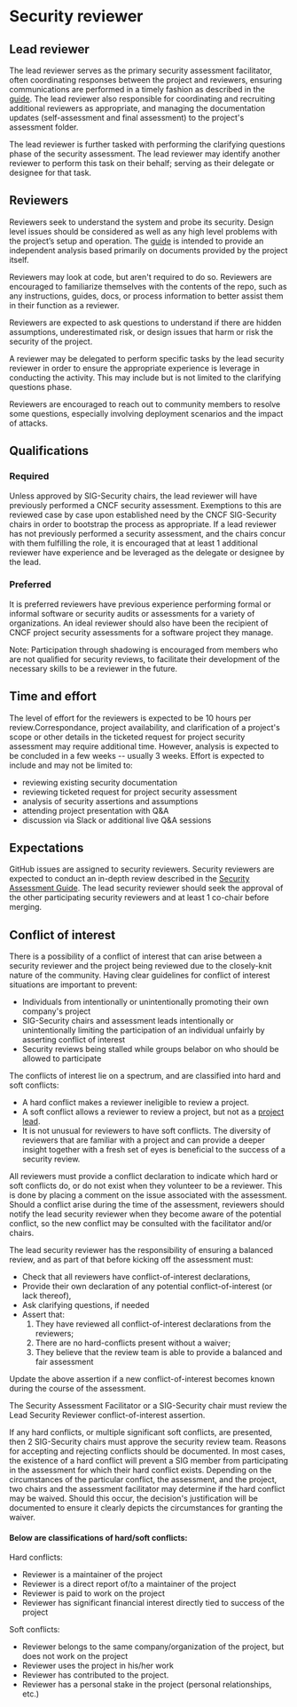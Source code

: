 # Security reviewer

## Lead reviewer
The lead reviewer serves as the primary security assessment facilitator,
often coordinating responses between the project and reviewers, ensuring
communications are performed in a timely fashion as described in the
[guide](./).  The lead reviewer also responsible for coordinating
and recruiting additional reviewers as appropriate, and managing the
documentation updates (self-assessment and
final assessment) to the project's assessment folder.

The lead reviewer is further tasked with performing the clarifying
questions phase of the security assessment.  The lead reviewer may identify
another reviewer to perform this task  on their behalf; serving as their
delegate or designee for that task.

## Reviewers
Reviewers seek to understand the system and probe its security.
Design level issues should be considered as well as any high
level problems with the project’s setup and operation. The [guide](./)
is intended to provide an independent analysis based primarily on documents
provided by the project itself.

Reviewers may look at code, but aren't required to do so. Reviewers are
encouraged to familiarize themselves with the contents of the repo, such as any instructions, guides, docs, or process information to better assist them in
their function as a reviewer.

Reviewers are expected to ask questions to understand if there are hidden
assumptions, underestimated risk, or design issues that harm or risk
the security of the project.

A reviewer may be delegated to perform specific tasks by the lead security
reviewer in order to ensure the appropriate experience is leverage in conducting
the activity.
This may include but is not limited to the clarifying questions phase.

Reviewers are encouraged to reach out to community members to resolve
some questions, especially involving deployment scenarios and the impact
of attacks.

## Qualifications

### Required 
Unless approved by SIG-Security chairs, the lead reviewer will have previously 
performed a CNCF security assessment.  Exemptions to this are reviewed case by 
case upon established need by the CNCF SIG-Security chairs in order to bootstrap 
the process as appropriate.  If a lead reviewer has not previously performed a 
security assessment, and the chairs concur with them fulfilling the role, it is 
encouraged that at least 1 additional reviewer have experience and be leveraged
as the delegate or designee by the lead.

### Preferred
It is preferred reviewers have previous experience performing formal or informal
software or security audits or assessments for a variety of organizations.  An
ideal reviewer should also have been the recipient of CNCF project security
assessments for a software project they manage.

Note: Participation through shadowing is encouraged from members who are not
qualified for security reviews, to facilitate their development of the necessary
skills to be a reviewer in the future.

## Time and effort
The level of effort for the reviewers is expected to be 10 hours per review.Correspondance, project availability, and clarification of a project's scope
or other details in the ticketed request for project security assessment may
require additional time. However, analysis is expected to be concluded in a
few weeks -- usually 3 weeks.  Effort is expected to include and may not be
limited to:
* reviewing existing security documentation
* reviewing ticketed request for project security assessment
* analysis of security assertions and assumptions
* attending project presentation with Q&A
* discussion via Slack or additional live Q&A sessions

## Expectations

GitHub issues are assigned to security reviewers. Security reviewers are
expected to conduct an in-depth review described in the [Security Assessment
Guide](./). The lead security reviewer should seek the approval of the other
participating security reviewers and at least 1 co-chair before merging.

## Conflict of interest

There is a possibility of a conflict of interest that can arise between a
security reviewer and the project being reviewed due to the closely-knit nature
of the community. Having clear guidelines for conflict of interest situations
are important to prevent:

- Individuals from intentionally or unintentionally promoting their own
company's project
- SIG-Security chairs and assessment leads intentionally or
unintentionally limiting the participation of an individual unfairly by
asserting conflict of interest
- Security reviews being stalled while groups belabor on who should be allowed
to participate

The conflicts of interest lie on a spectrum, and are classified into hard and soft conflicts:
* A hard conflict makes a reviewer ineligible to review a project.
* A soft conflict allows a reviewer to review a project, but not as a
[project lead](./project-lead.md).
* It is not unusual for reviewers to have soft conflicts. The diversity of
reviewers that are familiar with a project and can provide a deeper insight
together with a fresh set of eyes is beneficial to the success of a security
review.

All reviewers must provide a conflict declaration to indicate which hard or soft
conflicts do, or do not exist
when they volunteer to be a reviewer.  This is done by placing a comment on the
issue associated with the assessment.
Should a conflict arise during the time of the assessment, reviewers should
notify the lead security reviewer when
they become aware of the potential conflict, so the new conflict may be
consulted with the facilitator and/or chairs.

The lead security reviewer has the responsibility of ensuring a balanced review,
and as part of that before kicking off the assessment must:
* Check that all reviewers have conflict-of-interest declarations,
* Provide their own declaration of any potential conflict-of-interest
(or lack thereof),
* Ask clarifying questions, if needed
* Assert that:
  1. They have reviewed all conflict-of-interest declarations from the reviewers;
  2. There are no hard-conflicts present without a waiver;
  3. They believe that the review team is able to provide a balanced and fair
  assessment

Update the above assertion if a new conflict-of-interest becomes known during
the course of the assessment.

The Security Assessment Facilitator or a SIG-Security chair must review the 
Lead Security Reviewer conflict-of-interest assertion.

If any hard conflicts, or multiple significant soft conflicts, are presented,
then 2 SIG-Security chairs must approve the security review team. Reasons for accepting and rejecting conflicts should be documented.
In most cases, the existence of a hard conflict will prevent a SIG member from participating in the assessment for which their hard conflict exists.
Depending on the circumstances of the particular conflict, the assessment, and
the project, two chairs and the assessment facilitator may determine if the hard conflict may be waived.  Should this occur, the decision's justification will be documented to ensure it clearly depicts the circumstances for granting the
waiver.

#### Below are classifications of hard/soft conflicts:

Hard conflicts:
- Reviewer is a maintainer of the project
- Reviewer is a direct report of/to a maintainer of the project
- Reviewer is paid to work on the project
- Reviewer has significant financial interest directly tied to success of the
  project

Soft conflicts:
- Reviewer belongs to the same company/organization of the project,
  but does not work on the project
- Reviewer uses the project in his/her work
- Reviewer has contributed to the project.
- Reviewer has a personal stake in the project (personal relationships, etc.)
